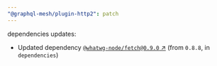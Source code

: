```yaml
---
"@graphql-mesh/plugin-http2": patch
---
```

dependencies updates:
  - Updated dependency [`@whatwg-node/fetch@0.9.0` ↗︎](https://www.npmjs.com/package/@whatwg-node/fetch/v/0.9.0) (from `0.8.8`, in `dependencies`)
